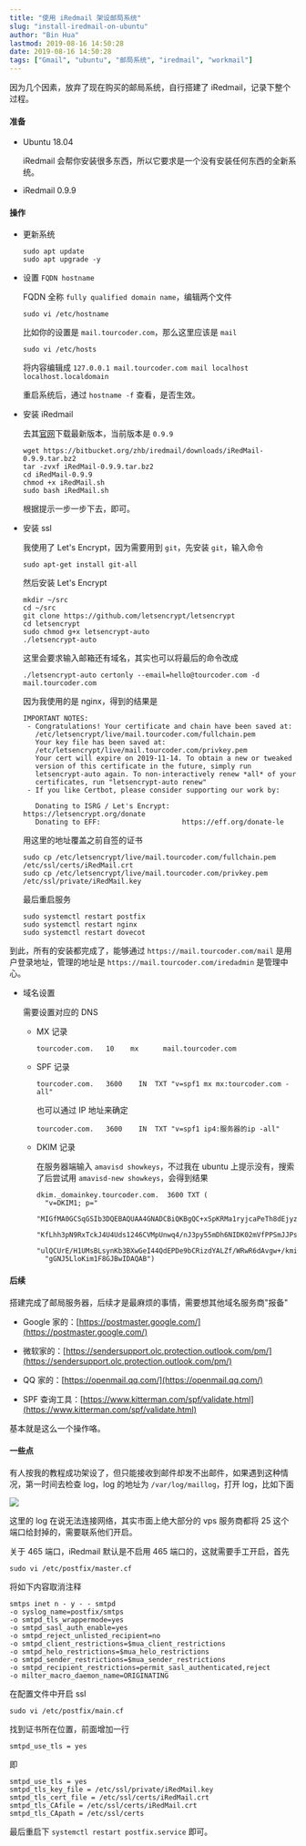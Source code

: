 ```yaml
---
title: "使用 iRedmail 架设邮局系统"
slug: "install-iredmail-on-ubuntu"
author: "Bin Hua"
lastmod: 2019-08-16 14:50:28
date: 2019-08-16 14:50:28
tags: ["Gmail", "ubuntu", "邮局系统", "iredmail", "workmail"]
---
```


因为几个因素，放弃了现在购买的邮局系统，自行搭建了 iRedmail，记录下整个过程。

#### 准备

- Ubuntu 18.04

    iRedmail 会帮你安装很多东西，所以它要求是一个没有安装任何东西的全新系统。

- iRedmail 0.9.9

#### 操作

- 更新系统

    ```
    sudo apt update
    sudo apt upgrade -y
    ```
    
- 设置 `FQDN hostname`

    FQDN 全称 `fully qualified domain name`，编辑两个文件
    
    ```
    sudo vi /etc/hostname
    ```
    
    比如你的设置是 `mail.tourcoder.com`，那么这里应该是 `mail`
    
    ```
    sudo vi /etc/hosts
    ```
    
    将内容编辑成 `127.0.0.1 mail.tourcoder.com mail localhost localhost.localdomain`
    
    重启系统后，通过 `hostname -f` 查看，是否生效。
    
- 安装 iRedmail

    去其[官网](https://www.iredmail.org/download.html)下载最新版本，当前版本是 `0.9.9`
    
    ```
    wget https://bitbucket.org/zhb/iredmail/downloads/iRedMail-0.9.9.tar.bz2
    tar -zvxf iRedMail-0.9.9.tar.bz2
    cd iRedMail-0.9.9
    chmod +x iRedMail.sh
    sudo bash iRedMail.sh
    ```
    
    根据提示一步一步下去，即可。
    
- 安装 ssl

    我使用了 Let's Encrypt，因为需要用到 `git`，先安装 `git`，输入命令
    
    ```
    sudo apt-get install git-all
    ```
    
    然后安装 Let's Encrypt
    
    ```
    mkdir ~/src
    cd ~/src
    git clone https://github.com/letsencrypt/letsencrypt
    cd letsencrypt
    sudo chmod g+x letsencrypt-auto
    ./letsencrypt-auto
    ```
    
    这里会要求输入邮箱还有域名，其实也可以将最后的命令改成
    
    ```
    ./letsencrypt-auto certonly --email=hello@tourcoder.com -d mail.tourcoder.com 
    ```
    
    因为我使用的是 nginx，得到的结果是
    
    ```
    IMPORTANT NOTES:
     - Congratulations! Your certificate and chain have been saved at:
       /etc/letsencrypt/live/mail.tourcoder.com/fullchain.pem
       Your key file has been saved at:
       /etc/letsencrypt/live/mail.tourcoder.com/privkey.pem
       Your cert will expire on 2019-11-14. To obtain a new or tweaked
       version of this certificate in the future, simply run
       letsencrypt-auto again. To non-interactively renew *all* of your
       certificates, run "letsencrypt-auto renew"
     - If you like Certbot, please consider supporting our work by:

       Donating to ISRG / Let's Encrypt:   https://letsencrypt.org/donate
       Donating to EFF:                    https://eff.org/donate-le
    ```
    
    用这里的地址覆盖之前自签的证书
    
    ```
    sudo cp /etc/letsencrypt/live/mail.tourcoder.com/fullchain.pem /etc/ssl/certs/iRedMail.crt
    sudo cp /etc/letsencrypt/live/mail.tourcoder.com/privkey.pem /etc/ssl/private/iRedMail.key
    ```
    
    最后重启服务
    
    ```
    sudo systemctl restart postfix
    sudo systemctl restart nginx
    sudo systemctl restart dovecot
    ```
    
到此，所有的安装都完成了，能够通过 `https://mail.tourcoder.com/mail` 是用户登录地址，管理的地址是 `https://mail.tourcoder.com/iredadmin` 是管理中心。

- 域名设置

    需要设置对应的 DNS
    
    - MX 记录

        ```
        tourcoder.com.   10    mx      mail.tourcoder.com
        ```
        
    - SPF 记录

        ```
        tourcoder.com.   3600    IN  TXT "v=spf1 mx mx:tourcoder.com -all"
        ```
        
        也可以通过 IP 地址来确定
        
        ```
        tourcoder.com.   3600    IN  TXT "v=spf1 ip4:服务器的ip -all"
        ```
        
    - DKIM 记录

        在服务器端输入 `amavisd showkeys`，不过我在 ubuntu 上提示没有，搜索了后尝试用 `amavisd-new showkeys`，会得到结果
        
        ```
        dkim._domainkey.tourcoder.com.	3600 TXT (
          "v=DKIM1; p="
          "MIGfMA0GCSqGSIb3DQEBAQUAA4GNADCBiQKBgQC+xSpKRMa1ryjcaPeTh8dEjyzr"
          "KfLhh3pN9RxTckJ4U4Uds1246CVMpUnwq4/nJ3py55mDh6NIDK02mVfPPSmJJPsG"
          "ulQCUrE/H1UMsBLsynKb3BXwGeI44QdEPDe9bCRizdYALZf/WRwR6dAvgw+/kmis"
          "gGNJ5LloKim1F8GJBwIDAQAB")
        ```
        
#### 后续

搭建完成了邮局服务器，后续才是最麻烦的事情，需要想其他域名服务商"报备"

- Google 家的：[https://postmaster.google.com/](https://postmaster.google.com/)

- 微软家的：[https://sendersupport.olc.protection.outlook.com/pm/](https://sendersupport.olc.protection.outlook.com/pm/) 

- QQ 家的：[https://openmail.qq.com/](https://openmail.qq.com/)

- SPF 查询工具：[https://www.kitterman.com/spf/validate.html](https://www.kitterman.com/spf/validate.html)

基本就是这么一个操作咯。

#### 一些点

有人按我的教程成功架设了，但只能接收到邮件却发不出邮件，如果遇到这种情况，第一时间去检查 log，log 的地址为 `/var/log/maillog`，打开 log，比如下面

![](/imgs/install-iredmail-on-ubuntu.png)

这里的 log 在说无法连接网络，其实市面上绝大部分的 vps 服务商都将 25 这个端口给封掉的，需要联系他们开启。

关于 465 端口，iRedmail 默认是不启用 465 端口的，这就需要手工开启，首先

```
sudo vi /etc/postfix/master.cf
```

将如下内容取消注释

```
smtps inet n - y - - smtpd
-o syslog_name=postfix/smtps
-o smtpd_tls_wrappermode=yes
-o smtpd_sasl_auth_enable=yes
-o smtpd_reject_unlisted_recipient=no
-o smtpd_client_restrictions=$mua_client_restrictions
-o smtpd_helo_restrictions=$mua_helo_restrictions
-o smtpd_sender_restrictions=$mua_sender_restrictions
-o smtpd_recipient_restrictions=permit_sasl_authenticated,reject
-o milter_macro_daemon_name=ORIGINATING
```

在配置文件中开启 ssl

```
sudo vi /etc/postfix/main.cf
```

找到证书所在位置，前面增加一行 

```
smtpd_use_tls = yes
```

即

```
smtpd_use_tls = yes
smtpd_tls_key_file = /etc/ssl/private/iRedMail.key
smtpd_tls_cert_file = /etc/ssl/certs/iRedMail.crt
smtpd_tls_CAfile = /etc/ssl/certs/iRedMail.crt
smtpd_tls_CApath = /etc/ssl/certs
```

最后重启下 `systemctl restart postfix.service` 即可。